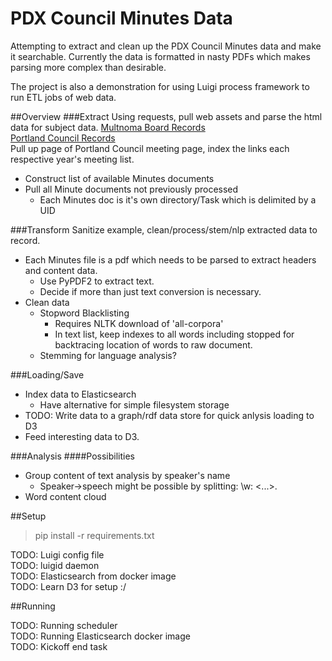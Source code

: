PDX Council Minutes Data
==============

Attempting to extract and clean up the PDX Council Minutes data and make it searchable.  Currently the data is formatted in nasty PDFs which makes parsing more complex than desirable.  

The project is also a demonstration for using Luigi process framework to run ETL jobs of web data.  

##Overview
###Extract
Using requests, pull web assets and parse the html data for subject data. 
[Multnoma Board Records](http://multnomah.granicus.com/ViewPublisher.php?view_id=3)  
[Portland Council Records](http://www.portlandonline.com/auditor/index.cfm?c=56676)  
Pull up page of Portland Council meeting page, index the links each respective year's meeting list.
 * Construct list of available Minutes documents
 * Pull all Minute documents not previously processed
    * Each Minutes doc is it's own directory/Task which is delimited by a UID

###Transform
Sanitize example, clean/process/stem/nlp extracted data to record.  
 * Each Minutes file is a pdf which needs to be parsed to extract headers and content data.
    * Use PyPDF2 to extract text.
    * Decide if more than just text conversion is necessary.
 * Clean data
    * Stopword Blacklisting
        * Requires NLTK download of 'all-corpora'
        * In text list, keep indexes to all words including stopped for backtracing location of words to raw document.
    * Stemming for language analysis?

###Loading/Save
 * Index data to Elasticsearch 
    * Have alternative for simple filesystem storage
 * TODO: Write data to a graph/rdf data store for quick anlysis loading to D3
 * Feed interesting data to D3.

###Analysis
####Possibilities 
 * Group content of text analysis by speaker's name
     * Speaker->speech might be possible by splitting: 
     \w<SpeakerName>: <sentence> <words> <...>.  
 * Word content cloud

##Setup
> pip install -r requirements.txt

TODO: Luigi config file  
TODO: luigid daemon  
TODO: Elasticsearch from docker image  
TODO: Learn D3 for setup :/  

##Running

TODO: Running scheduler  
TODO: Running Elasticsearch docker image  
TODO: Kickoff end task  

